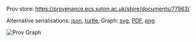 
Prov store: https://provenance.ecs.soton.ac.uk/store/documents/77963/

Alternative serialisations: [json](https://provenance.ecs.soton.ac.uk/store/documents/77963.json), [turtle](https://provenance.ecs.soton.ac.uk/store/documents/77963.ttl),
Graph: [svg](https://provenance.ecs.soton.ac.uk/store/documents/77963.svg), [PDF](https://provenance.ecs.soton.ac.uk/store/documents/77963.pdf), [png](https://provenance.ecs.soton.ac.uk/store/documents/77963.png)

![Prov Graph](https://provenance.ecs.soton.ac.uk/store/documents/77963.png)

        